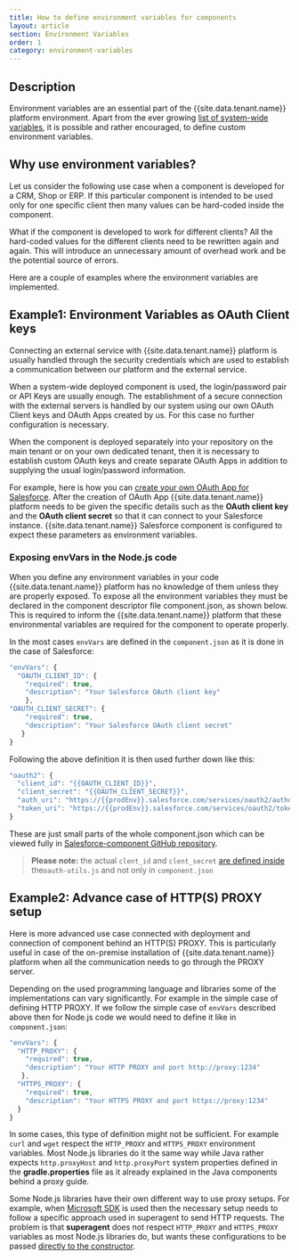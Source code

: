 ```yaml
---
title: How to define environment variables for components
layout: article
section: Environment Variables
order: 1
category: environment-variables
---
```


## Description

Environment variables are an essential part of the {{site.data.tenant.name}} platform environment. Apart from the ever growing [list of system-wide variables](/references/envirament-variables-available-during-component-execution), it is possible and rather encouraged, to define custom environment variables.

## Why use environment variables?

Let us consider the following use case when a component is developed for a CRM, Shop or ERP. If this particular component is intended to be used only for one specific client then many values can be hard-coded inside the component.

What if the component is developed to work for different clients? All the hard-coded values for the different clients need to be rewritten again and again. This will introduce an unnecessary amount of overhead work and be the potential source of errors.



Here are a couple of examples where the environment variables are implemented.

## Example1: Environment Variables as OAuth Client keys

Connecting an external service with {{site.data.tenant.name}} platform is usually handled through the security credentials which are used to establish a communication between our platform and the external service.

When a system-wide deployed component is used, the login/password pair or API Keys are usually enough. The establishment of a secure connection with the external servers is handled by our system using our own OAuth Client keys and OAuth Apps created by us. For this case no further configuration is necessary.

When the component is deployed separately into your repository on the main tenant or on your own dedicated tenant, then it is necessary to establish custom OAuth keys and create separate OAuth Apps in addition to supplying the usual login/password information.

For example, here is how you can [create your own OAuth App for Salesforce](/components/salesforce/creating-oauth-app-for-salesforce). After the creation of OAuth App {{site.data.tenant.name}} platform needs to be given the specific details such as the **OAuth client key** and the **OAuth client secret** so that it can connect to your Salesforce instance. {{site.data.tenant.name}} Salesforce component is configured to expect these parameters as environment variables.

### Exposing envVars in the Node.js code

When you define any environment variables in your code {{site.data.tenant.name}} platform has no knowledge of them unless they are properly exposed. To expose all the environment variables they must be declared in the component descriptor file component.json, as shown below. This is required to inform the {{site.data.tenant.name}} platform that these environmental variables are required for the component to operate properly.

In the most cases `envVars` are defined in the `component.json` as it is done in the case of Salesforce:

```js
"envVars": {
  "OAUTH_CLIENT_ID": {
    "required": true,
    "description": "Your Salesforce OAuth client key"
    },
"OAUTH_CLIENT_SECRET": {
    "required": true,
    "description": "Your Salesforce OAuth client secret"
   }
}
```

Following the above definition it is then used further down like this:

```js
"oauth2": {
  "client_id": "{{OAUTH_CLIENT_ID}}",
  "client_secret": "{{OAUTH_CLIENT_SECRET}}",
  "auth_uri": "https://{{prodEnv}}.salesforce.com/services/oauth2/authorize",
  "token_uri": "https://{{prodEnv}}.salesforce.com/services/oauth2/token"
}
```

These are just small parts of the whole component.json which can be viewed fully in [Salesforce-component GitHub repository](https://github.com/elasticio/salesforce-component).

>**Please note:** the actual `clent_id` and `clent_secret` [are defined inside](https://github.com/elasticio/salesforce-component/blob/master/lib/helpers/oauth-utils.js) the`oauth-utils.js` and not only in `component.json`

## Example2: Advance case of HTTP(S) PROXY setup

Here is more advanced use case connected with deployment and connection of component behind an HTTP(S) PROXY. This is particularly useful in case of the on-premise installation of {{site.data.tenant.name}} platform when all the communication needs to go through the PROXY server.

Depending on the used programming language and libraries some of the implementations can vary significantly. For example in the simple case of defining HTTP PROXY. If we follow the simple case of `envVars` described above then for Node.js code we would need to define it like in `component.json`:

```js
"envVars": {
  "HTTP_PROXY": {
    "required": true,
    "description": "Your HTTP PROXY and port http://proxy:1234"
   },
  "HTTPS_PROXY": {
    "required": true,
    "description": "Your HTTPS PROXY and port https://proxy:1234"
  }
}
```

In some cases, this type of definition might not be sufficient. For example `curl` and `wget` respect the `HTTP_PROXY` and `HTTPS_PROXY` environment variables. Most Node.js libraries do it the same way while Java rather expects `http.proxyHost` and `http.proxyPort` system properties defined in the **gradle.properties** file as it already explained in the Java components behind a proxy guide.

Some Node.js libraries have their own different way to use proxy setups. For example, when [Microsoft SDK](https://github.com/microsoftgraph/msgraph-sdk-javascript) is used then the necessary setup needs to follow a specific approach used in superagent to send HTTP requests. The problem is that **superagent** does not respect `HTTP_PROXY` and `HTTPS_PROXY` variables as most Node.js libraries do, but wants these configurations to be passed [directly to the constructor](https://github.com/visionmedia/superagent).
